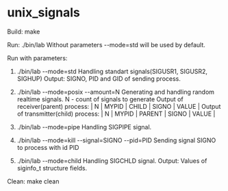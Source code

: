 # unix_signals

Build:
make

Run:
./bin/lab
Without parameters --mode=std will be used by default.

Run with parameters:

1. ./bin/lab --mode=std
Handling standart signals(SIGUSR1, SIGUSR2, SIGHUP)
Output: SIGNO, PID and GID of sending process.

2. ./bin/lab --mode=posix --amount=N
Generating and handling random realtime signals. N - count of signals to generate
Output of receiver(parent) process:
|  N  | MYPID | CHILD | SIGNO | VALUE |
Output of transmitter(child) process:
|  N  | MYPID | PARENT | SIGNO | VALUE |

3. ./bin/lab --mode=pipe
Handling SIGPIPE signal. 

4. ./bin/lab --mode=kill --signal=SIGNO --pid=PID
Sending signal SIGNO to process with id PID

5. ./bin/lab --mode=child
Handling SIGCHLD signal.
Output:
Values of siginfo_t structure fields.

Clean:
make clean
